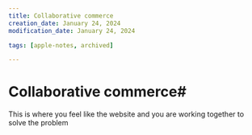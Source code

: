 ```yaml
---
title: Collaborative commerce
creation_date: January 24, 2024
modification_date: January 24, 2024

tags: [apple-notes, archived]

---
```



# Collaborative commerce# 

This is where you feel like the website and you are working together to solve the problem
